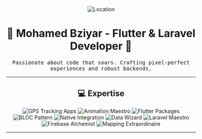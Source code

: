 <p align="center">
  <img src="https://img.shields.io/static/v1?label=Location&message=Casablanca,%20Morocco&color=blue" alt="Location">
</p>

<h1 align="center">🚀 Mohamed Bziyar - Flutter & Laravel Developer 🚀</h1>

<p align="center">
  <samp>Passionate about code that soars. Crafting pixel-perfect experiences and robust backends.</samp>
</p>

<hr>

<h2 align="center">💻 Expertise</h2>

<p align="center">
  <img src="https://img.shields.io/badge/GPS%20Tracking%20Apps-%E2%9C%94-brightgreen" alt="GPS Tracking Apps">
  <img src="https://img.shields.io/badge/Animation%20Maestro-%E2%9C%94-orange" alt="Animation Maestro">
  <img src="https://img.shields.io/badge/Flutter%20Packages-%E2%9C%94-blue" alt="Flutter Packages">
  <img src="https://img.shields.io/badge/BLOC%20Pattern-%E2%9C%94-ff69b4" alt="BLOC Pattern">
  <img src="https://img.shields.io/badge/Native%20Integration-%E2%9C%94-9cf" alt="Native Integration">
  <img src="https://img.shields.io/badge/Data%20Wizard-%E2%9C%94-yellow" alt="Data Wizard">
  <img src="https://img.shields.io/badge/Laravel%20Maestro-%E2%9C%94-red" alt="Laravel Maestro">
  <img src="https://img.shields.io/badge/Firebase%20Alchemist-%E2%9C%94-yellowgreen" alt="Firebase Alchemist">
  <img src="https://img.shields.io/badge/Mapping%20Extraordinaire-%E2%9C%94-blueviolet" alt="Mapping Extraordinaire">
</p>

<hr>
